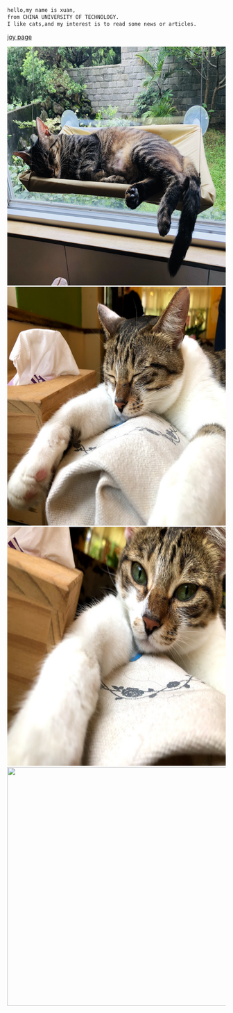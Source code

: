     hello,my name is xuan,
    from CHINA UNIVERSITY OF TECHNOLOGY.
    I like cats,and my interest is to read some news or articles.
    


[joy page](https://joywork00.github.io/)

<img src="IMG_0162.jpg" alt="mouse1" width="950" height="550">

<img src="IMG_4442.jpg" alt="mouse1" width="950" height="550">

<img src="IMG_4433.jpg" alt="mouse1" width="950" height="550">

<img src="https://github.com/xuan103/works/blob/master/IMG_4442.jpg" onmouseover="this.src=' https://github.com/xuan103/works/blob/master/IMG_4433.jpg ';" onmouseout="this.src=' https://github.com/xuan103/works/blob/master/IMG_4442.jpg ';" width="950" height="550">
